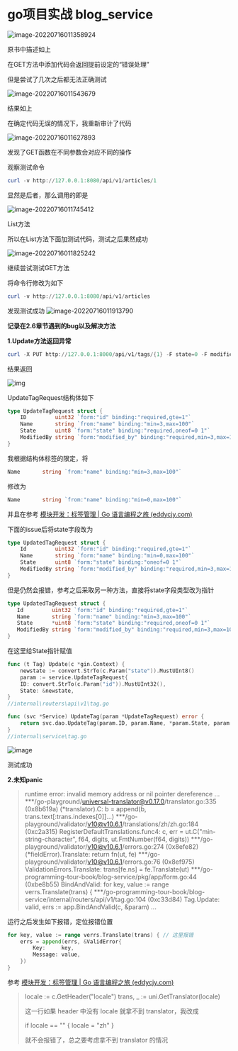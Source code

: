 # go项目实战 blog_service

![image-20220716011358924](https://github.com/0x401000Nu1l/golang_blog_service/blob/main/md_img/image-20220716011358924.png)

原书中描述如上 

在GET方法中添加代码会返回提前设定的“错误处理”

但是尝试了几次之后都无法正确测试

![image-20220716011543679](https://github.com/0x401000Nu1l/golang_blog_service/blob/main/md_img/image-20220716011543679.png)

结果如上

在确定代码无误的情况下，我重新审计了代码

![image-20220716011627893](https://github.com/0x401000Nu1l/golang_blog_service/blob/main/md_img/image-20220716011627893.png)

发现了GET函数在不同参数会对应不同的操作

观察测试命令 

```powershell
curl -v http://127.0.0.1:8080/api/v1/articles/1
```

显然是后者，那么调用的即是

![image-20220716011745412](https://github.com/0x401000Nu1l/golang_blog_service/blob/main/md_img/image-20220716011745412.png)

List方法

所以在List方法下面加测试代码，测试之后果然成功

![image-20220716011825242](https://github.com/0x401000Nu1l/golang_blog_service/blob/main/md_img/image-20220716011825242.png)

继续尝试测试GET方法

将命令行修改为如下 


```powershell
curl -v http://127.0.0.1:8080/api/v1/articles
```

发现测试成功
![image-20220716011913790](https://github.com/0x401000Nu1l/golang_blog_service/blob/main/md_img/image-20220716011913790.png)

**记录在2.6章节遇到的bug以及解决方法**

**1.Update方法返回异常**

```powershell
curl -X PUT http://127.0.0.1:8000/api/v1/tags/{1} -F state=0 -F modified_by=eddycjy
```

结果返回 

![img](https://camo.githubusercontent.com/ed3407e45cdb3fe83d00df2d5181f9493d2c5be10e3748c6477fec7832a128c0/68747470733a2f2f692e626d702e6f76682f696d67732f323032322f30372f32352f636539643932616233306338626133612e706e67)

UpdateTagRequest结构体如下

```go
type UpdateTagRequest struct {
	ID         uint32 `form:"id" binding:"required,gte=1"`
	Name       string `from:"name" binding:"min=3,max=100"`
	State      uint8 `form:"state" binding:"required,oneof=0 1"`
	ModifiedBy string `form:"modified_by" binding:"required,min=3,max=100"`
}
```

我根据结构体标签的限定，将

```go
Name       string `from:"name" binding:"min=3,max=100"`
```

修改为

```go
Name       string `from:"name" binding:"min=0,max=100"`
```

并且在参考  [模块开发：标签管理 | Go 语言编程之旅 (eddycjy.com)](https://golang2.eddycjy.com/posts/ch2/06-api-tag-module/#2610-解决问题)

下面的issue后将state字段改为

```go
type UpdatedTagRequest struct {
	Id         uint32 `form:"id" binding:"required,gte=1"`
	Name       string `form:"name" binding:"min=0,max=100"`
	State      uint8 `form:"state" binding:"oneof=0 1"`
	ModifiedBy string `form:"modified_by" binding:"required,min=3,max=100"`
}
```

但是仍然会报错，参考之后采取另一种方法，直接将state字段类型改为指针

 ```go
 type UpdatedTagRequest struct {
 	Id         uint32 `form:"id" binding:"required,gte=1"`
 	Name       string `form:"name" binding:"min=3,max=100"`
 	State      *uint8 `form:"state" binding:"required,oneof=0 1"`
 	ModifiedBy string `form:"modified_by" binding:"required,min=3,max=100"`
 }
 ```

在这里给State指针赋值

```go
func (t Tag) Update(c *gin.Context) {
	newstate := convert.StrTo(c.Param("state")).MustUInt8()
	param := service.UpdateTagRequest{
	ID: convert.StrTo(c.Param("id")).MustUInt32(),
	State: &newstate,
}
//internal\routers\api\v1\tag.go
```

```go
func (svc *Service) UpdateTag(param *UpdateTagRequest) error {
	return svc.dao.UpdateTag(param.ID, param.Name, *param.State, param.ModifiedBy)
}
//internal\service\tag.go
```

![image](https://i.bmp.ovh/imgs/2022/07/26/527bc2ceb85597b3.png)

测试成功

**2.未知panic**

>runtime error: invalid memory address or nil pointer dereference
>...
>***/go-playground/universal-translator@v0.17.0/translator.go:335 (0x8b619a)
>(*translator).C: b = append(b, trans.text[:trans.indexes[0]]...)
>***/go-playground/validator/v10@v10.6.1/translations/zh/zh.go:184 (0xc2a315)
>RegisterDefaultTranslations.func4: c, err = ut.C("min-string-character", f64, digits, ut.FmtNumber(f64, digits))
>***/go-playground/validator/v10@v10.6.1/errors.go:274 (0x8efe82)
>(*fieldError).Translate: return fn(ut, fe)
>***/go-playground/validator/v10@v10.6.1/errors.go:76 (0x8ef975)
>ValidationErrors.Translate: trans[fe.ns] = fe.Translate(ut)
>***/go-programming-tour-book/blog-service/pkg/app/form.go:44 (0xbe8b55)
>BindAndValid: for key, value := range verrs.Translate(trans) {
>***/go-programming-tour-book/blog-service/internal/routers/api/v1/tag.go:104 (0xc33d84)
>Tag.Update: valid, errs := app.BindAndValid(c, &param)
>...

运行之后发生如下报错，定位报错位置

```go
for key, value := range verrs.Translate(trans) { // 这里报错
	errs = append(errs, &ValidError{
		Key:     key,
		Message: value,
	})
}
```

参考 [模块开发：标签管理 | Go 语言编程之旅 (eddycjy.com)](https://golang2.eddycjy.com/posts/ch2/06-api-tag-module/#2610-解决问题)

>locale := c.GetHeader("locale")
>trans, _ := uni.GetTranslator(locale)
>
>这一行如果 header 中没有 locale 就拿不到 translator，我改成
>
>if locale == "" {
>locale = "zh"
>}
>
>就不会报错了，总之要考虑拿不到 translator 的情况

